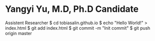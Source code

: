 # Yangyi Yu, M.D, Ph.D Candidate
Assistent Researcher
  $ cd tobiasalin.github.io
  $ echo "Hello World!" > index.html
  $ git add index.html
  $ git commit -m "Init commit"
  $ git push origin master
